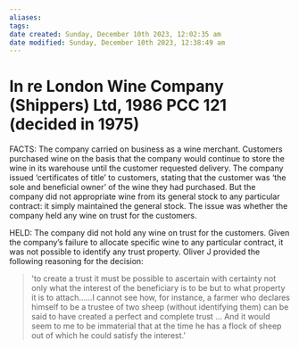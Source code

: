 ```yaml
---
aliases: 
tags: 
date created: Sunday, December 10th 2023, 12:02:35 am
date modified: Sunday, December 10th 2023, 12:38:49 am
---
```


# In re London Wine Company (Shippers) Ltd, 1986 PCC 121 (decided in 1975)

FACTS: The company carried on business as a wine merchant. Customers purchased wine on the basis that the company would continue to store the wine in its warehouse until the customer requested delivery. The company issued ‘certificates of title’ to customers, stating that the customer was ‘the sole and beneficial owner’ of the wine they had purchased. But the company did not appropriate wine from its general stock to any particular contract: it simply maintained the general stock. The issue was whether the company held any wine on trust for the customers.  

HELD: The company did not hold any wine on trust for the customers. Given the company’s failure to allocate specific wine to any particular contract, it was not possible to identify any trust property. Oliver J provided the following reasoning for the decision:  

> 'to create a trust it must be possible to ascertain with certainty not only what the interest of the beneficiary is to be but to what property it is to attach……I cannot see how, for instance, a farmer who declares himself to be a trustee of two sheep (without identifying them) can be said to have created a perfect and complete trust … And it would seem to me to be immaterial that at the time he has a flock of sheep out of which he could satisfy the interest.’
